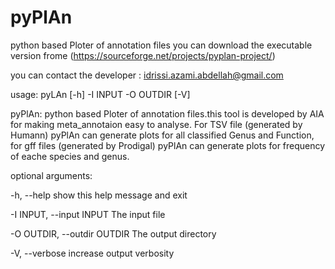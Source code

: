 # pyPlAn
python based Ploter of annotation files
you can download the executable version frome (https://sourceforge.net/projects/pyplan-project/)

you can contact the developer :
  idrissi.azami.abdellah@gmail.com

usage: pyLAn [-h] -I INPUT -O OUTDIR [-V]

pyPlAn: python based Ploter of annotation files.this tool is developed by AIA
for making meta_annotaion easy to analyse. For TSV file (generated by Humann)
pyPlAn can generate plots for all classified Genus and Function, for gff files
(generated by Prodigal) pyPlAn can generate plots for frequency of eache
species and genus.


optional arguments:

  -h, --help            show this help message and exit
  
  -I INPUT, --input INPUT
                        The input file
                        
  -O OUTDIR, --outdir OUTDIR
                        The output directory
                        
  -V, --verbose         increase output verbosity
